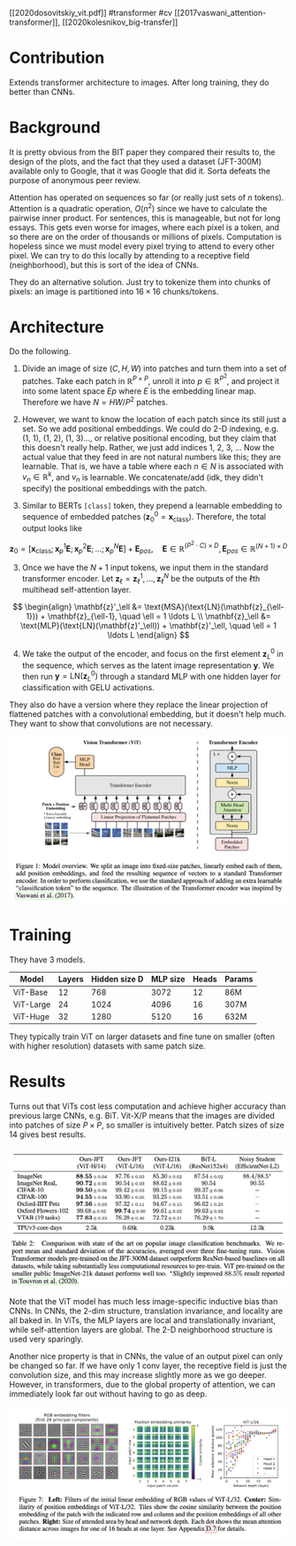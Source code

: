 [[2020dosovitskiy_vit.pdf]]
#transformer #cv
[[2017vaswani_attention-transformer]], [[2020kolesnikov_big-transfer]]

# Contribution 

   Extends transformer architecture to images. After long training, they do better than CNNs.  
   
# Background 
   
   It is pretty obvious from the BIT paper they compared their results to, the design of the plots, and the fact that they used a dataset (JFT-300M) available only to Google, that it was Google that did it. Sorta defeats the purpose of anonymous peer review. 

   Attention has operated on sequences so far (or really just sets of $n$ tokens). Attention is a quadratic operation, $O(n^2)$ since we have to calculate the pairwise inner product. For sentences, this is manageable, but not for long essays. This gets even worse for images, where each pixel is a token, and so there are on the order of thousands or millions of pixels. Computation is hopeless since we must model every pixel trying to attend to every other pixel. We can try to do this locally by attending to a receptive field (neighborhood), but this is sort of the idea of CNNs. 

   They do an alternative solution. Just try to tokenize them into chunks of pixels: an image is partitioned into $16 \times 16$ chunks/tokens. 

# Architecture 

   Do the following. 
   1. Divide an image of size $(C, H, W)$ into patches and turn them into a set of patches. Take each patch in $\mathbb{R}^{P \times P}$, unroll it into $p \in \mathbb{R}^{P^2}$, and project it into some latent space $E p$ where $E$ is the embedding linear map. Therefore we have $N = HW / P^2$ patches. 

   2. However, we want to know the location of each patch since its still just a set. So we add positional embeddings. We could do 2-D indexing, e.g. (1, 1), (1, 2), (1, 3)..., or relative positional encoding, but they claim that this doesn't really help. Rather, we just add indices 1, 2, 3, ...  Now the actual value that they feed in are not natural numbers like this; they are learnable. That is, we have a table where each $n \in N$ is associated with $v_n \in \mathbb{R}^k$, and $v_n$ is learnable. We concatenate/add (idk, they didn't specify) the positional embeddings with the patch. 

   3. Similar to BERTs `[class]` token, they prepend a learnable embedding to sequence of embedded patches ($\mathbf{z}_0^0 = \mathbf{x}_\text{class}$). Therefore, the total output looks like 

   $$
      \mathbf{z}_0 = [\mathbf{x}_\text{class}; \mathbf{x}_p^1\mathbf{E}; \mathbf{x}_p^2\mathbf{E}; \ldots ; \mathbf{x}_p^N\mathbf{E}] + \mathbf{E}_{pos}, \quad \mathbf{E} \in \mathbb{R}^{(P^2 \cdot C) \times D}, \mathbf{E}_{pos} \in \mathbb{R}^{(N+1) \times D} 
   $$

   3. Once we have the $N+1$ input tokens, we input them in the standard transformer encoder. Let $\mathbf{z}_\ell = \mathbf{z}_\ell^1, \ldots, \mathbf{z}_\ell^N$ be the outputs of the $\ell$th multihead self-attention layer. 

   $$
   \begin{align}
      \mathbf{z}'_\ell &= \text{MSA}(\text{LN}(\mathbf{z}_{\ell-1})) + \mathbf{z}_{\ell-1}, \quad \ell = 1 \ldots L \\
      \mathbf{z}_\ell &= \text{MLP}(\text{LN}(\mathbf{z}'_\ell)) + \mathbf{z}'_\ell, \quad \ell = 1 \ldots L
   \end{align}
   $$

   4. We take the output of the encoder, and focus on the first element $\mathbf{z}_L^0$ in the sequence, which serves as the latent image representation $\mathbf{y}$. We then run $\mathbf{y} = \text{LN}(\mathbf{z}_L^0)$ through a standard MLP with one hidden layer for classification with GELU activations. 


   They also do have a version where they replace the linear projection of flattened patches with a convolutional embedding, but it doesn't help much. They want to show that convolutions are not necessary. 

   ![image](img/vit.png) 

# Training 

   They have 3 models. 

   | Model      | Layers | Hidden size D | MLP size | Heads | Params |
   |------------|--------|---------------|----------|-------|--------|
   | ViT-Base   | 12     | 768           | 3072     | 12    | 86M    |
   | ViT-Large  | 24     | 1024          | 4096     | 16    | 307M   |
   | ViT-Huge   | 32     | 1280          | 5120     | 16    | 632M   |

   They typically train ViT on larger datasets and fine tune on smaller (often with higher resolution) datasets with same patch size. 

# Results 

   Turns out that ViTs cost less computation and achieve higher accuracy than previous large CNNs, e.g. BiT. Vit-X/P means that the images are divided into patches of size $P \times P$, so smaller is intuitively better. Patch sizes of size 14 gives best results. 

   ![image](img/vit_res.png)

   Note that the ViT model has much less image-specific inductive bias than CNNs. In CNNs, the 2-dim structure, translation invariance, and locality are all baked in. In ViTs, the MLP layers are local and translationally invariant, while self-attention layers are global. The 2-D neighborhood structure is used very sparingly. 

   Another nice property is that in CNNs, the value of an output pixel can only be changed so far. If we have only 1 conv layer, the receptive field is just the convolution size, and this may increase slightly more as we go deeper. However, in transformers, due to the global property of attention, we can immediately look far out without having to go as deep. 

   ![image](img/vit_receptive_field.png)
